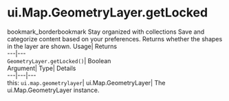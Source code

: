 
#  ui.Map.GeometryLayer.getLocked 
bookmark_borderbookmark Stay organized with collections  Save and categorize content based on your preferences.
Returns whether the shapes in the layer are shown. 
Usage| Returns  
---|---  
`GeometryLayer.getLocked()`| Boolean  
Argument| Type| Details  
---|---|---  
this: `ui.map.geometrylayer`| ui.Map.GeometryLayer| The ui.Map.GeometryLayer instance.  
